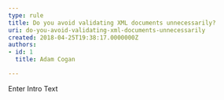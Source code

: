 ```yaml
---
type: rule
title: Do you avoid validating XML documents unnecessarily?
uri: do-you-avoid-validating-xml-documents-unnecessarily
created: 2018-04-25T19:38:17.0000000Z
authors:
- id: 1
  title: Adam Cogan

---
```




<span class='intro'> Enter Intro Text </span>




